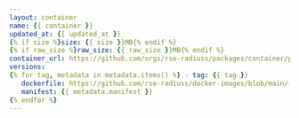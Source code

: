 ```yaml
---
layout: container
name: {{ container }}
updated_at: {{ updated_at }}
{% if size %}size: {{ size }}MB{% endif %}
{% if raw_size %}raw_size: {{ raw_size }}MB{% endif %}
container_url: https://github.com/orgs/rse-radiuss/packages/container/package/{{ name }}
versions:
{% for tag, metadata in metadata.items() %} - tag: {{ tag }}
   dockerfile: https://github.com/rse-radiuss/docker-images/blob/main/{{ metadata.dockerfile }}
   manifest: {{ metadata.manifest }}
{% endfor %}
---
```


